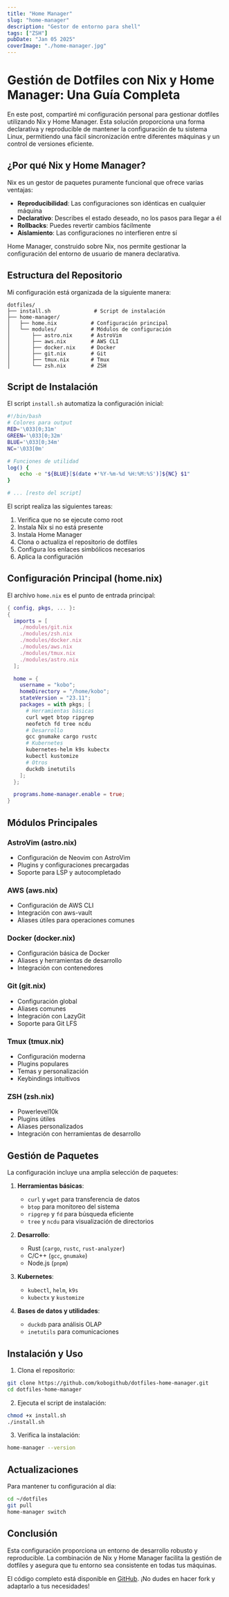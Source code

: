 ```yaml
---
title: "Home Manager"
slug: "home-manager"
description: "Gestor de entorno para shell"
tags: ["ZSH"]
pubDate: "Jan 05 2025"
coverImage: "./home-manager.jpg"
---
```


# Gestión de Dotfiles con Nix y Home Manager: Una Guía Completa

En este post, compartiré mi configuración personal para gestionar dotfiles utilizando Nix y Home Manager. Esta solución proporciona una forma declarativa y reproducible de mantener la configuración de tu sistema Linux, permitiendo una fácil sincronización entre diferentes máquinas y un control de versiones eficiente.

## ¿Por qué Nix y Home Manager?

Nix es un gestor de paquetes puramente funcional que ofrece varias ventajas:

- **Reproducibilidad**: Las configuraciones son idénticas en cualquier máquina
- **Declarativo**: Describes el estado deseado, no los pasos para llegar a él
- **Rollbacks**: Puedes revertir cambios fácilmente
- **Aislamiento**: Las configuraciones no interfieren entre sí

Home Manager, construido sobre Nix, nos permite gestionar la configuración del entorno de usuario de manera declarativa.

## Estructura del Repositorio

Mi configuración está organizada de la siguiente manera:

```
dotfiles/
├── install.sh              # Script de instalación
├── home-manager/
│   ├── home.nix           # Configuración principal
│   └── modules/           # Módulos de configuración
│       ├── astro.nix      # AstroVim
│       ├── aws.nix        # AWS CLI
│       ├── docker.nix     # Docker
│       ├── git.nix        # Git
│       ├── tmux.nix       # Tmux
│       └── zsh.nix        # ZSH
```

## Script de Instalación

El script `install.sh` automatiza la configuración inicial:

```bash
#!/bin/bash
# Colores para output
RED='\033[0;31m'
GREEN='\033[0;32m'
BLUE='\033[0;34m'
NC='\033[0m'

# Funciones de utilidad
log() {
    echo -e "${BLUE}[$(date +'%Y-%m-%d %H:%M:%S')]${NC} $1"
}

# ... [resto del script]
```

El script realiza las siguientes tareas:

1. Verifica que no se ejecute como root
2. Instala Nix si no está presente
3. Instala Home Manager
4. Clona o actualiza el repositorio de dotfiles
5. Configura los enlaces simbólicos necesarios
6. Aplica la configuración

## Configuración Principal (home.nix)

El archivo `home.nix` es el punto de entrada principal:

```nix
{ config, pkgs, ... }:
{
  imports = [
    ./modules/git.nix
    ./modules/zsh.nix
    ./modules/docker.nix
    ./modules/aws.nix
    ./modules/tmux.nix
    ./modules/astro.nix
  ];

  home = {
    username = "kobo";
    homeDirectory = "/home/kobo";
    stateVersion = "23.11";
    packages = with pkgs; [
      # Herramientas básicas
      curl wget btop ripgrep
      neofetch fd tree ncdu
      # Desarrollo
      gcc gnumake cargo rustc
      # Kubernetes
      kubernetes-helm k9s kubectx
      kubectl kustomize
      # Otros
      duckdb inetutils
    ];
  };

  programs.home-manager.enable = true;
}
```

## Módulos Principales

### AstroVim (astro.nix)

- Configuración de Neovim con AstroVim
- Plugins y configuraciones precargadas
- Soporte para LSP y autocompletado

### AWS (aws.nix)

- Configuración de AWS CLI
- Integración con aws-vault
- Aliases útiles para operaciones comunes

### Docker (docker.nix)

- Configuración básica de Docker
- Aliases y herramientas de desarrollo
- Integración con contenedores

### Git (git.nix)

- Configuración global
- Aliases comunes
- Integración con LazyGit
- Soporte para Git LFS

### Tmux (tmux.nix)

- Configuración moderna
- Plugins populares
- Temas y personalización
- Keybindings intuitivos

### ZSH (zsh.nix)

- Powerlevel10k
- Plugins útiles
- Aliases personalizados
- Integración con herramientas de desarrollo

## Gestión de Paquetes

La configuración incluye una amplia selección de paquetes:

1. **Herramientas básicas**:

   - `curl` y `wget` para transferencia de datos
   - `btop` para monitoreo del sistema
   - `ripgrep` y `fd` para búsqueda eficiente
   - `tree` y `ncdu` para visualización de directorios

2. **Desarrollo**:

   - Rust (`cargo`, `rustc`, `rust-analyzer`)
   - C/C++ (`gcc`, `gnumake`)
   - Node.js (`pnpm`)

3. **Kubernetes**:

   - `kubectl`, `helm`, `k9s`
   - `kubectx` y `kustomize`

4. **Bases de datos y utilidades**:
   - `duckdb` para análisis OLAP
   - `inetutils` para comunicaciones

## Instalación y Uso

1. Clona el repositorio:

```bash
git clone https://github.com/kobogithub/dotfiles-home-manager.git
cd dotfiles-home-manager
```

2. Ejecuta el script de instalación:

```bash
chmod +x install.sh
./install.sh
```

3. Verifica la instalación:

```bash
home-manager --version
```

## Actualizaciones

Para mantener tu configuración al día:

```bash
cd ~/dotfiles
git pull
home-manager switch
```

## Conclusión

Esta configuración proporciona un entorno de desarrollo robusto y reproducible. La combinación de Nix y Home Manager facilita la gestión de dotfiles y asegura que tu entorno sea consistente en todas tus máquinas.

El código completo está disponible en [GitHub](https://github.com/kobogithub/dotfiles-home-manager). ¡No dudes en hacer fork y adaptarlo a tus necesidades!
